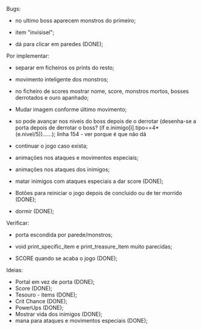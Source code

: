 Bugs:
- no ultimo boss aparecem monstros do primeiro;
- item "invisisel";

- dá para clicar em paredes (DONE);



Por implementar:
- separar em ficheiros os prints do resto;
- movimento inteligente dos monstros;
- no ficheiro de scores mostrar nome, score, monstros mortos, bosses derrotados e ouro apanhado;
- Mudar imagem conforme último movimento;
- so pode avançar nos niveis do boss depois de o derrotar (desenha-se a porta depois de derrotar o boss? (if e.inimigo[i].tipo==4*(e.nivel/5))......);
			linha 154 - ver porque é que não dá
- continuar o jogo caso exista;
- animações nos ataques e movimentos especiais;
- animações nos ataques dos inimigos;

- matar inimigos com ataques especiais a dar score (DONE);
- Botões para reiniciar o jogo depois de concluido ou de ter morrido (DONE);
- dormir (DONE);



Verificar:
- porta escondida por parede/monstros;
- void print_specific_item e print_treasure_item muito parecidas;

- SCORE quando se acaba o jogo (DONE);



Ideias:

- Portal em vez de porta (DONE);
- Score (DONE);
- Tesouro - items (DONE);
- Crit Chance (DONE);
- PowerUps (DONE);
- Mostrar vida dos inimigos (DONE);
- mana para ataques e movimentos especiais (DONE);

